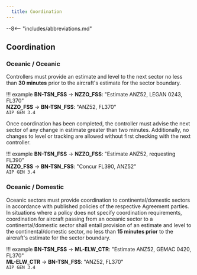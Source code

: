 ```yaml
---
  title: Coordination
---
```


--8<-- "includes/abbreviations.md"

## Coordination

### Oceanic / Oceanic

Controllers must provide an estimate and level to the next sector no less than **30 minutes** prior to the aircraft's estimate for the sector boundary.

!!! example
    **BN-TSN_FSS** -> **NZZO_FSS**: "Estimate ANZ52, LEGAN 0243, FL370"  
    **NZZO_FSS** -> **BN-TSN_FSS**: "ANZ52, FL370"  
    `AIP GEN 3.4`

Once coordination has been completed, the controller must advise the next sector of any change in estimate greater than two minutes. Additionally, no changes to level or tracking are allowed without first checking with the next controller.

!!! example
    **BN-TSN_FSS** -> **NZZO_FSS**: "Estimate ANZ52, requesting FL390"  
    **NZZO_FSS** -> **BN-TSN_FSS**: "Concur FL390, ANZ52"  
    `AIP GEN 3.4`


### Oceanic / Domestic
Oceanic sectors must provide coordination to continental/domestic sectors in accordance with published policies of the respective Agreement parties.  
In situations where a policy does not specify coordination requirements, coordination for aircraft passing from an oceanic sector to a continental/domestic sector shall entail provision of an estimate and level to the continental/domestic sector, no less than **15 minutes prior** to the aircraft's estimate for the sector boundary.

!!! example
    **BN-TSN_FSS** -> **ML-ELW_CTR**: "Estimate ANZ52, GEMAC 0420, FL370"  
    **ML-ELW_CTR** -> **BN-TSN_FSS**: "ANZ52, FL370"  
    `AIP GEN 3.4`